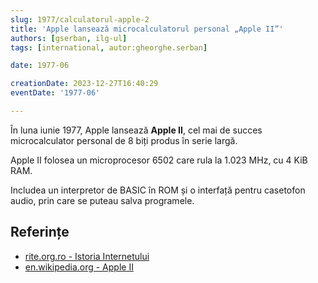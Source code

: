 ```yaml
---
slug: 1977/calculatorul-apple-2
title: 'Apple lansează microcalculatorul personal „Apple II”'
authors: [gserban, ilg-ul]
tags: [international, autor:gheorghe.serban]

date: 1977-06

creationDate: 2023-12-27T16:40:29
eventDate: '1977-06'

---
```


În luna iunie 1977, Apple lansează **Apple II**,
cel mai de succes microcalculator personal de 8 biți produs în serie largă.

<!-- truncate -->

Apple II folosea un microprocesor 6502 care rula la 1.023 MHz, cu 4 KiB RAM.

Includea un interpretor de BASIC în ROM și o interfață pentru casetofon audio,
prin care se puteau salva programele.

## Referințe

- [rite.org.ro - Istoria Internetului](https://rite.org.ro/istoria-internetului/)
- [en.wikipedia.org - Apple II](https://en.wikipedia.org/wiki/Apple_II)
